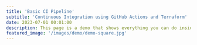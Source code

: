 ```yaml
---
title: 'Basic CI Pipeline'
subtitle: 'Continuous Integration using GitHub Actions and Terraform'
date: 2023-07-01 00:01:00
description: This page is a demo that shows everything you can do inside portfolio and blog posts.
featured_image: '/images/demo/demo-square.jpg'
---
```


